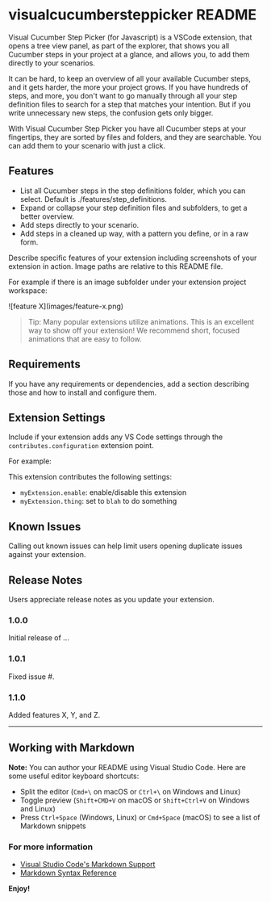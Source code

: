# visualcucumbersteppicker README

Visual Cucumber Step Picker (for Javascript) is a VSCode extension, that opens a tree view panel, as part of the explorer, that shows you all Cucumber steps in your project at a glance, and allows you, to add them directly to your scenarios.

It can be hard, to keep an overview of all your available Cucumber steps, and it gets harder, the more your project grows. If you have hundreds of steps, and more, you don't want to go manually through all your step definition files to search for a step that matches your intention. But if you write unnecessary new steps, the confusion gets only bigger.

With Visual Cucumber Step Picker you have all Cucumber steps at your fingertips, they are sorted by files and folders, and they are searchable. You can add them to your scenario with just a click.

## Features

* List all Cucumber steps in the step definitions folder, which you can select. Default is ./features/step_definitions.
* Expand or collapse your step definition files and subfolders, to get a better overview.
* Add steps directly to your scenario.
* Add steps in a cleaned up way, with a pattern you define, or in a raw form.


Describe specific features of your extension including screenshots of your extension in action. Image paths are relative to this README file.

For example if there is an image subfolder under your extension project workspace:

\!\[feature X\]\(images/feature-x.png\)

> Tip: Many popular extensions utilize animations. This is an excellent way to show off your extension! We recommend short, focused animations that are easy to follow.

## Requirements

If you have any requirements or dependencies, add a section describing those and how to install and configure them.

## Extension Settings

Include if your extension adds any VS Code settings through the `contributes.configuration` extension point.

For example:

This extension contributes the following settings:

* `myExtension.enable`: enable/disable this extension
* `myExtension.thing`: set to `blah` to do something

## Known Issues

Calling out known issues can help limit users opening duplicate issues against your extension.

## Release Notes

Users appreciate release notes as you update your extension.

### 1.0.0

Initial release of ...

### 1.0.1

Fixed issue #.

### 1.1.0

Added features X, Y, and Z.

-----------------------------------------------------------------------------------------------------------

## Working with Markdown

**Note:** You can author your README using Visual Studio Code.  Here are some useful editor keyboard shortcuts:

* Split the editor (`Cmd+\` on macOS or `Ctrl+\` on Windows and Linux)
* Toggle preview (`Shift+CMD+V` on macOS or `Shift+Ctrl+V` on Windows and Linux)
* Press `Ctrl+Space` (Windows, Linux) or `Cmd+Space` (macOS) to see a list of Markdown snippets

### For more information

* [Visual Studio Code's Markdown Support](http://code.visualstudio.com/docs/languages/markdown)
* [Markdown Syntax Reference](https://help.github.com/articles/markdown-basics/)

**Enjoy!**
